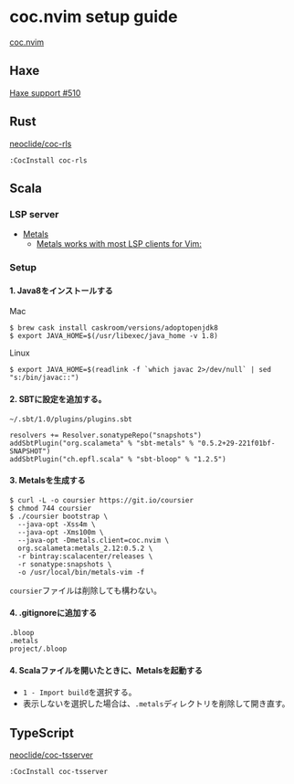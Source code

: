 # coc.nvim setup guide
[coc.nvim](https://github.com/neoclide/coc.nvim)

## Haxe
[Haxe support #510](https://github.com/neoclide/coc.nvim/issues/510)

## Rust
[neoclide/coc-rls](https://github.com/neoclide/coc-rls)
```
:CocInstall coc-rls
```

## Scala
### LSP server
* [Metals](https://scalameta.org/metals/)
  * [Metals works with most LSP clients for Vim:](https://scalameta.org/metals/docs/editors/vim.html)
### Setup
#### 1. Java8をインストールする
Mac
```
$ brew cask install caskroom/versions/adoptopenjdk8
$ export JAVA_HOME=$(/usr/libexec/java_home -v 1.8)
```
Linux
```
$ export JAVA_HOME=$(readlink -f `which javac 2>/dev/null` | sed "s:/bin/javac::")
```
#### 2. SBTに設定を追加する。
`~/.sbt/1.0/plugins/plugins.sbt`
```
resolvers += Resolver.sonatypeRepo("snapshots")
addSbtPlugin("org.scalameta" % "sbt-metals" % "0.5.2+29-221f01bf-SNAPSHOT")
addSbtPlugin("ch.epfl.scala" % "sbt-bloop" % "1.2.5")
```
#### 3. Metalsを生成する
```
$ curl -L -o coursier https://git.io/coursier
$ chmod 744 coursier
$ ./coursier bootstrap \
  --java-opt -Xss4m \
  --java-opt -Xms100m \
  --java-opt -Dmetals.client=coc.nvim \
  org.scalameta:metals_2.12:0.5.2 \
  -r bintray:scalacenter/releases \
  -r sonatype:snapshots \
  -o /usr/local/bin/metals-vim -f
```
`coursier`ファイルは削除しても構わない。
#### 4. .gitignoreに追加する 
```
.bloop
.metals
project/.bloop
```
#### 4. Scalaファイルを開いたときに、Metalsを起動する
* `1 - Import build`を選択する。
* 表示しないを選択した場合は、`.metals`ディレクトリを削除して開き直す。

## TypeScript
[neoclide/coc-tsserver](https://github.com/neoclide/coc-tsserver)
```
:CocInstall coc-tsserver
```
